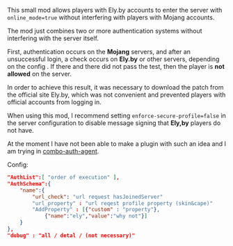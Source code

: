 This small mod allows players with Ely.by accounts to enter the server with `online_mode=true` without interfering with players with Mojang accounts.

The mod just combines two or more authentication systems without interfering with the server itself.

First, authentication occurs on the **Mojang** servers, and after an unsuccessful login, a check occurs on **Ely.by** or other servers, depending on the config . If there and there did not pass the test, then the player is **not allowed** on the server.

In order to achieve this result, it was necessary to download the patch from the official site Ely.by, which was not convenient and prevented players with official accounts from logging in.

When using this mod, I recommend setting `enforce-secure-profile=false` in the server configuration to disable message signing that **Ely,by** players do not have.

At the moment I have not been able to make a plugin with such an idea and I am trying in [combo-auth-agent](https://github.com/FIGRJA/combo-auth-agent).

Config:
``` json
"AuthList":[ "order of execution" ],
"AuthSchema":{
    "name":{
        "url_check": "url request hasJoinedServer"
        "url_property" : "url reqest profile property (skin&cape)"
        "AddProperty" : [{"custom" : "property"},
            {"name":"ely","value":"why not"}]
    }
},
"dubug" : "all / detal / (not necessary)"     
```   
